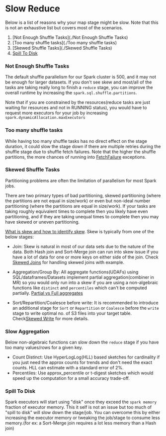 # Slow Reduce

Below is a list of reasons why your map stage might be slow. Note that this is not an exhaustive list but covers most of the scenarios.

1. [Not Enough Shuffle Tasks](./Not Enough Shuffle Tasks)
2. [Too many shuffle tasks](./Too many shuffle tasks)
3. [Skewed Shuffle Tasks](./Skewed Shuffle Tasks)
4. [Spill To Disk](./Spill-To-Disk)



### Not Enough Shuffle Tasks

The default shuffle parallelism for our Spark cluster is 500, and it may not be enough for larger datasets. If you don't see skew and most/all of the tasks are taking really long to finish a `reduce` stage, you can improve the overall runtime by increasing the `spark.sql.shuffle.partitions`.

Note that if you are constrained by the resources(reduce tasks are just waiting for resources and not in RUNNING status), you would have to request more executors for your job by increasing ```spark.dynamicAllocation.maxExecutors```

### Too many shuffle tasks

While having too many shuffle tasks has no direct effect on the stage duration, it could slow the stage down if there are multiple retries during the shuffle stage due to shuffle fetch failures. Note that the higher the shuffle partitions, the more chances of running into [FetchFailure](./error-shuffle.md) exceptions.

### Skewed Shuffle Tasks

Partitioning problems are often the limitation of parallelism for most Spark jobs.

There are two primary types of bad partitioning, skewed partitioning (where the partitions are not equal in size/work) or even but non-ideal number partitioning (where the partitions are equal in size/work). If your tasks are taking roughly equivalent times to complete then you likely have even partitioning, and if they are taking unequal times to complete then you may have skewed or uneven partitioning.

[What is skew and how to identify skew](./key-skew.md). Skew is typically from one of the below stages:

* Join: Skew is natural in most of our data sets due to the nature of the data. Both Hash join and Sort-Merge join can run into skew issue if you have a lot of data for one or more keys on either side of the join. Check [Skewed Joins](./slow-skewed-join.md) for handling skewed joins with example.

* Aggregation/Group By: All aggregate functions(UDAFs) using SQL/dataframes/Datasets implement partial aggregation(combiner in MR) so you would only run into a skew if you are using a non-algebraic functions like `distinct` and `percentiles` which can't be computed partially. [Partial vs Full aggregates](./partial_aggregates.md)

* Sort/Repartition/Coalesce before write: It is recommended to introduce an additional stage for `Sort` or `Repartition` or `Coalesce` before the `write` stage to write optimal no. of S3 files into your target table. Check[Skewed Write](./slow-skewed-write.md) for more details.


### Slow Aggregation

Below non-algebraic functions can slow down the `reduce` stage if you have too many values/rows for a given key.

* Count Distinct: Use HyperLogLog(HLL) based sketches for cardinality if you just need the approx counts for trends and don't need the exact counts. HLL can estimate with a standard error of 2%.
* Percentiles: Use approx_percentile or t-digest sketches which would speed up the computation for a small accuracy trade-off.

### Spill To Disk

Spark executors will start using "disk" once they exceed the `spark memory` fraction of executor memory. This it self is not an issue but too much of "spill to disk" will slow down the stage/job. You can overcome this by either increasing the executor memory or tweaking the job/stage to consume less memory.(for ex: a Sort-Merge join requires a lot less memory than a Hash join)
